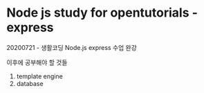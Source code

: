 # Node js study for opentutorials - express

20200721 - 생활코딩 Node.js express 수업 완강

이후에 공부해야 할 것들

1. template engine
2. database
